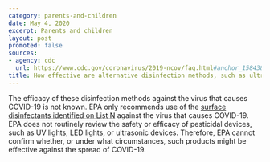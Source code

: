 ```yaml
---
category: parents-and-children
date: May 4, 2020
excerpt: Parents and children
layout: post
promoted: false
sources:
- agency: cdc
  url: https://www.cdc.gov/coronavirus/2019-ncov/faq.html#anchor_1584388242595
title: How effective are alternative disinfection methods, such as ultrasonic waves, high intensity UV radiation, and LED blue light?
---
```


The efficacy of these disinfection methods against the virus that causes COVID-19 is not known. EPA only recommends use of the [surface disinfectants identified on List N](https://www.epa.gov/pesticide-registration/list-n-disinfectants-use-against-sars-cov-2) against the virus that causes COVID-19. EPA does not routinely review the safety or efficacy of pesticidal devices, such as UV lights, LED lights, or ultrasonic devices. Therefore, EPA cannot confirm whether, or under what circumstances, such products might be effective against the spread of COVID-19.

